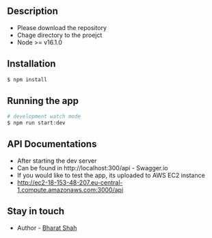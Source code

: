 

## Description
- Please download the repository 
- Chage directory to the proejct
- Node >= v16.1.0

## Installation

```bash
$ npm install
```

## Running the app

```bash
# development watch mode
$ npm run start:dev

```



## API Documentations
- After starting the dev server 
- Can be found in http://localhost:300/api - Swagger.io
- If you would like to test the app, its uploaded to AWS EC2 instance
- http://ec2-18-153-48-207.eu-central-1.compute.amazonaws.com:3000/api

## Stay in touch
- Author - [Bharat Shah](bharatrose1@gmail.com)

